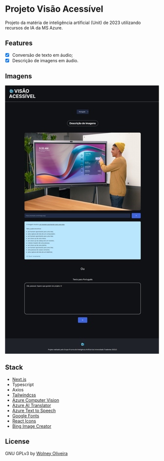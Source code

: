 # Projeto Visão Acessível

Projeto da matéria de inteligência artificial (Unit) de 2023 utilizando recursos de IA da MS Azure. 

## Features
- [x] Conversão de texto em áudio;
- [x] Descrição de imagens em áudio.

## Imagens
![Screenshot](/doc/screenshot.jpeg)

## Stack
- [Next.js](https://nextjs.org/)
- Typescript
- Axios
- [Tailwindcss](https://tailwindcss.com/)
- [Azure Computer Vision](https://portal.vision.cognitive.azure.com/demo/dense-captioning)
- [Azure AI Translator](https://azure.microsoft.com/en-us/products/ai-services/ai-translator/#layout-container-uidb8e1)
- [Azure Text to Speech](https://azure.microsoft.com/pt-br/products/ai-services/text-to-speech)
- [Google Fonts](https://fonts.google.com/)
- [React Icons](https://react-icons.github.io/react-icons/)
- [Bing Image Creator](https://www.bing.com/images/create)

## License
GNU GPLv3 by [Wolney Oliveira](https://github.com/wolney-fo)